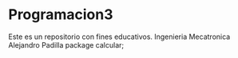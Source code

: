 # Programacion3
Este es un repositorio con fines educativos.
Ingenieria Mecatronica
Alejandro Padilla
package calcular;

